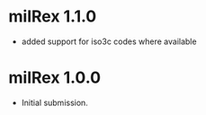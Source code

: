 # milRex 1.1.0

* added support for iso3c codes where available

# milRex 1.0.0

* Initial submission.
